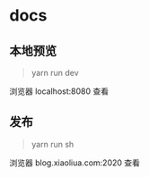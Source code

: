 # docs

## 本地预览

> yarn run dev

浏览器 localhost:8080 查看

## 发布

> yarn run sh

浏览器 blog.xiaoliua.com:2020 查看
